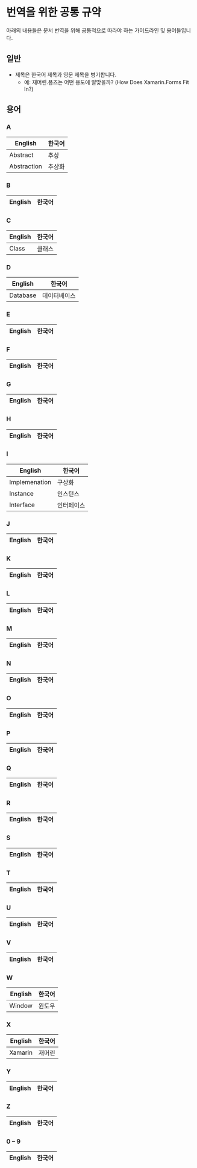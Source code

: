 # 번역을 위한 공통 규약 #

아래의 내용들은 문서 번역을 위해 공통적으로 따라야 하는 가이드라인 및 용어들입니다.


## 일반 ##

* 제목은 한국어 제목과 영문 제목을 병기합니다.
    * 예: 재머린.폼즈는 어떤 용도에 알맞을까? (How Does Xamarin.Forms Fit In?)


## 용어 ##

### A ###

| English | 한국어 |
| ------- | ----- |
| Abstract | 추상 |
| Abstraction | 추상화 |


### B ###

| English | 한국어 |
| ------- | ----- |


### C ###

| English | 한국어 |
| ------- | ----- |
| Class | 클래스 |


### D ###

| English | 한국어 |
| ------- | ----- |
| Database | 데이터베이스 |


### E ###

| English | 한국어 |
| ------- | ----- |


### F ###

| English | 한국어 |
| ------- | ----- |


### G ###

| English | 한국어 |
| ------- | ----- |


### H ###

| English | 한국어 |
| ------- | ----- |


### I ###

| English | 한국어 |
| ------- | ----- |
| Implemenation | 구상화 |
| Instance | 인스턴스 |
| Interface | 인터페이스 |


### J ###

| English | 한국어 |
| ------- | ----- |


### K ###

| English | 한국어 |
| ------- | ----- |


### L ###

| English | 한국어 |
| ------- | ----- |


### M ###

| English | 한국어 |
| ------- | ----- |


### N ###

| English | 한국어 |
| ------- | ----- |


### O ###

| English | 한국어 |
| ------- | ----- |


### P ###

| English | 한국어 |
| ------- | ----- |


### Q ###

| English | 한국어 |
| ------- | ----- |


### R ###

| English | 한국어 |
| ------- | ----- |


### S ###

| English | 한국어 |
| ------- | ----- |


### T ###

| English | 한국어 |
| ------- | ----- |


### U ###

| English | 한국어 |
| ------- | ----- |


### V ###

| English | 한국어 |
| ------- | ----- |


### W ###

| English | 한국어 |
| ------- | ----- |
| Window | 윈도우 |

### X ###

| English | 한국어 |
| ------- | ----- |
| Xamarin | 재머린 |


### Y ###

| English | 한국어 |
| ------- | ----- |


### Z ###

| English | 한국어 |
| ------- | ----- |


### 0 &ndash; 9 ###

| English | 한국어 |
| ------- | ----- |
